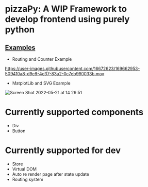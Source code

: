 # pizzaPy: A WIP Framework to develop frontend using purely python

## [Examples](https://github.com/gabssanto/pizzaPy/tree/main/pages)
* Routing and Counter Example

https://user-images.githubusercontent.com/16672623/169662953-509410a8-d9e8-4e37-83a2-0c7eb990033b.mov

* MatplotLib and SVG Example

![Screen Shot 2022-05-21 at 14 29 51](https://user-images.githubusercontent.com/16672623/169662890-70cd0dbe-ed14-4f9b-a840-9e9df8430d01.png)




# Currently supported components
* Div 
* Button

# Currently supported for dev
* Store 
* Virtual DOM
* Auto re render page after state update
* Routing system
